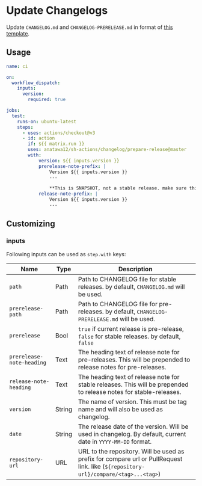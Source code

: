 # Update Changelogs

Update `CHANGELOG.md` and `CHANGELOG-PRERELEASE.md` in format of [this template](../CHANGELOG-template.md).

## Usage

```yaml
name: ci

on:
  workflow_dispatch:
    inputs:
      version:
        required: true

jobs:
  test:
    runs-on: ubuntu-latest
    steps:
      - uses: actions/checkout@v3
      - id: action
        if: ${{ matrix.run }}
        uses: anatawa12/sh-actions/changelog/prepare-release@master
        with:
            version: ${{ inputs.version }}
            prerelease-note-prefix: |
                Version ${{ inputs.version }}
                ---

                **This is SNAPSHOT, not a stable release. make sure this may have many bugs.**
            release-note-prefix: |
                Version ${{ inputs.version }}
                ---
```

## Customizing

### inputs

Following inputs can be used as `step.with` keys:

| Name                      | Type   | Description                                                                                                                          |
|---------------------------|--------|--------------------------------------------------------------------------------------------------------------------------------------|
| `path`                    | Path   | Path to CHANGELOG file for stable releases. by default, `CHANGELOG.md` will be used.                                                 |
| `prerelease-path`         | Path   | Path to CHANGELOG file for pre-releases. by default, `CHANGELOG-PRERELEASE.md` will be used.                                         |
| `prerelease`              | Bool   | `true` if current release is pre-release, `false` for stable releases. by default, `false`                                           |
| `prerelease-note-heading` | Text   | The heading text of release note for pre-releases. This will be prepended to release notes for pre-releases.                         |
| `release-note-heading`    | Text   | The heading text of release note for stable releases. This will be prepended to release notes for stable-releases.                   |
| `version`                 | String | The name of version. This must be tag name and will also be used as changelog.                                                       |
| `date`                    | String | The release date of the version. Will be used in changelog. By default, current date in `YYYY-MM-DD` format.                         |
| `repository-url`          | URL    | URL to the repository. Will be used as prefix for compare url or PullRequest link. like  (`${repository-url}/compare/<tag>...<tag>`) |
